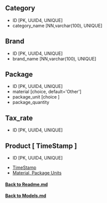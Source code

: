 
## Category 
- ID [PK, UUID4, UNIQUE]
- category_name [NN,varchar(100), UNIQUE]
## Brand 
- ID [PK, UUID4, UNIQUE]
- brand_name [NN,varchar(100), UNIQUE]

## Package 
- ID [PK, UUID4, UNIQUE]
- material [choice, default='Other']
- package_unit [choice ]
- package_quantity 

## Tax_rate 
- ID [PK, UUID4, UNIQUE]

## Product [ TimeStamp ]
- ID [PK, UUID4, UNIQUE]


* [TimeStamp](/app/backend/apps/tools/docs/Models.md) 
* [Material, Package Units](/app/backend/apps/tools/docs/ChoiceFields.md) 



#### [Back to Readme.md](/app/docs/Readme.md) 
#### [Back to Models.md](/app/docs/backend/Models.md) 